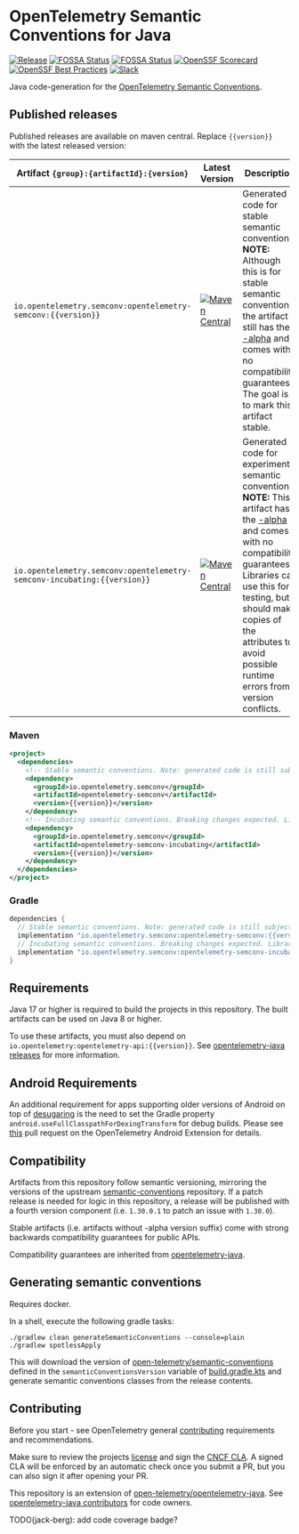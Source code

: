 # OpenTelemetry Semantic Conventions for Java

[![Release](https://img.shields.io/github/v/release/open-telemetry/semantic-conventions-java?include_prereleases&style=)](https://github.com/open-telemetry/semantic-conventions-java/releases/)
[![FOSSA Status](https://app.fossa.com/api/projects/custom%2B51454%2Fgithub.com%2Fopen-telemetry%2Fsemantic-conventions-java.svg?type=shield&issueType=license)](https://app.fossa.com/projects/custom%2B51454%2Fgithub.com%2Fopen-telemetry%2Fsemantic-conventions-java?ref=badge_shield&issueType=license)
[![FOSSA Status](https://app.fossa.com/api/projects/custom%2B51454%2Fgithub.com%2Fopen-telemetry%2Fsemantic-conventions-java.svg?type=shield&issueType=security)](https://app.fossa.com/projects/custom%2B51454%2Fgithub.com%2Fopen-telemetry%2Fsemantic-conventions-java?ref=badge_shield&issueType=security)
[![OpenSSF Scorecard](https://api.scorecard.dev/projects/github.com/open-telemetry/semantic-conventions-java/badge)](https://scorecard.dev/viewer/?uri=github.com/open-telemetry/semantic-conventions-java)
[![OpenSSF Best Practices](https://www.bestpractices.dev/projects/10003/badge)](https://www.bestpractices.dev/projects/10003)
[![Slack](https://img.shields.io/badge/slack-@cncf/otel--java-blue.svg?logo=slack)](https://cloud-native.slack.com/archives/C014L2KCTE3)

Java code-generation for the [OpenTelemetry Semantic Conventions](https://github.com/open-telemetry/semantic-conventions).

## Published releases

Published releases are available on maven central. Replace `{{version}}` with the latest released version:

| Artifact `{group}:{artifactId}:{version}`                               | Latest Version                                                   | Description                                                                                                                                                                                                                                                                                      |
|-------------------------------------------------------------------------|------------------------------------------------------------------|--------------------------------------------------------------------------------------------------------------------------------------------------------------------------------------------------------------------------------------------------------------------------------------------------|
| `io.opentelemetry.semconv:opentelemetry-semconv:{{version}}`            | [![Maven Central][maven-image-stable]][maven-url-stable]         | Generated code for stable semantic conventions.</br>**NOTE:** Although this is for stable semantic conventions, the artifact still has the [-alpha][versioning] and comes with no compatibility guarantees. The goal is to mark this artifact stable.                                            |        
| `io.opentelemetry.semconv:opentelemetry-semconv-incubating:{{version}}` | [![Maven Central][maven-image-incubating]][maven-url-incubating] | Generated code for experimental semantic conventions.</br>**NOTE:** This artifact has the [-alpha][versioning] and comes with no compatibility guarantees. Libraries can use this for testing, but should make copies of the attributes to avoid possible runtime errors from version conflicts. |        


### Maven

```xml
<project>
  <dependencies>
    <!-- Stable semantic conventions. Note: generated code is still subject to breaking changes while published with "-alpha" suffix. -->
    <dependency>
      <groupId>io.opentelemetry.semconv</groupId>
      <artifactId>opentelemetry-semconv</artifactId>
      <version>{{version}}</version>
    </dependency>
    <!-- Incubating semantic conventions. Breaking changes expected. Library instrumentation SHOULD NOT depend on this. -->
    <dependency>
      <groupId>io.opentelemetry.semconv</groupId>
      <artifactId>opentelemetry-semconv-incubating</artifactId>
      <version>{{version}}</version>
    </dependency>
  </dependencies>
</project>
```

### Gradle

```groovy
dependencies {
  // Stable semantic conventions. Note: generated code is still subject to breaking changes while published with "-alpha" suffix.
  implementation "io.opentelemetry.semconv:opentelemetry-semconv:{{version}}"
  // Incubating semantic conventions. Breaking changes expected. Library instrumentation SHOULD NOT depend on this.
  implementation "io.opentelemetry.semconv:opentelemetry-semconv-incubating:{{version}}"
}
```

## Requirements

Java 17 or higher is required to build the projects in this repository. The built artifacts can be
used on Java 8 or higher.

To use these artifacts, you must also depend on `io.opentelemetry:opentelemetry-api:{{version}}`.
See [opentelemetry-java releases](https://github.com/open-telemetry/opentelemetry-java#releases) for
more information.

## Android Requirements

An additional requirement for apps supporting older versions of Android on top of 
[desugaring](https://github.com/open-telemetry/opentelemetry-java/blob/main/VERSIONING.md#language-version-compatibility) 
is the need to set the Gradle property `android.useFullClasspathForDexingTransform` for debug 
builds. Please see [this](https://github.com/open-telemetry/opentelemetry-android/pull/309) 
pull request on the OpenTelemetry Android Extension for details.

## Compatibility

Artifacts from this repository follow semantic versioning, mirroring the versions of the upstream [semantic-conventions](https://github.com/open-telemetry/semantic-conventions) repository. If a patch release is needed for logic in this repository, a release will be published with a fourth version component (i.e. `1.30.0.1` to patch an issue with `1.30.0`).  

Stable artifacts (i.e. artifacts without -alpha version suffix) come with strong backwards compatibility guarantees for public APIs.

Compatibility guarantees are inherited from [opentelemetry-java](https://github.com/open-telemetry/opentelemetry-java/blob/main/VERSIONING.md).

## Generating semantic conventions

Requires docker.

In a shell, execute the following gradle tasks:

```shell
./gradlew clean generateSemanticConventions --console=plain
./gradlew spotlessApply
```

This will download the version
of [open-telemetry/semantic-conventions](https://github.com/open-telemetry/semantic-conventions)
defined in the `semanticConventionsVersion` variable of [build.gradle.kts](./build.gradle.kts) and
generate semantic conventions classes from the release contents.

## Contributing

Before you start - see OpenTelemetry
general [contributing](https://github.com/open-telemetry/community/tree/main/guides/contributor)
requirements and recommendations.

Make sure to review the projects [license](LICENSE) and sign
the [CNCF CLA](https://identity.linuxfoundation.org/projects/cncf). A signed CLA will be enforced by
an automatic check once you submit a PR, but you can also sign it after opening your PR.

This repository is an extension
of [open-telemetry/opentelemetry-java](https://github.com/open-telemetry/opentelemetry-java).
See [opentelemetry-java contributors](https://github.com/open-telemetry/opentelemetry-java#contributing)
for code owners.

[ci-image]: https://github.com/open-telemetry/semantic-conventions-java/workflows/Build/badge.svg
[ci-url]: https://github.com/open-telemetry/semantic-conventions-java/actions?query=workflow%3Abuild+branch%3Amain
[maven-image-stable]: https://maven-badges.herokuapp.com/maven-central/io.opentelemetry.semconv/opentelemetry-semconv/badge.svg
[maven-url-stable]: https://maven-badges.herokuapp.com/maven-central/io.opentelemetry.semconv/opentelemetry-semconv
[maven-image-incubating]: https://maven-badges.herokuapp.com/maven-central/io.opentelemetry.semconv/opentelemetry-semconv-incubating/badge.svg
[maven-url-incubating]: https://maven-badges.herokuapp.com/maven-central/io.opentelemetry.semconv/opentelemetry-semconv-incubating
[versioning]: https://github.com/open-telemetry/opentelemetry-java/blob/main/VERSIONING.md

TODO(jack-berg): add code coverage badge?
